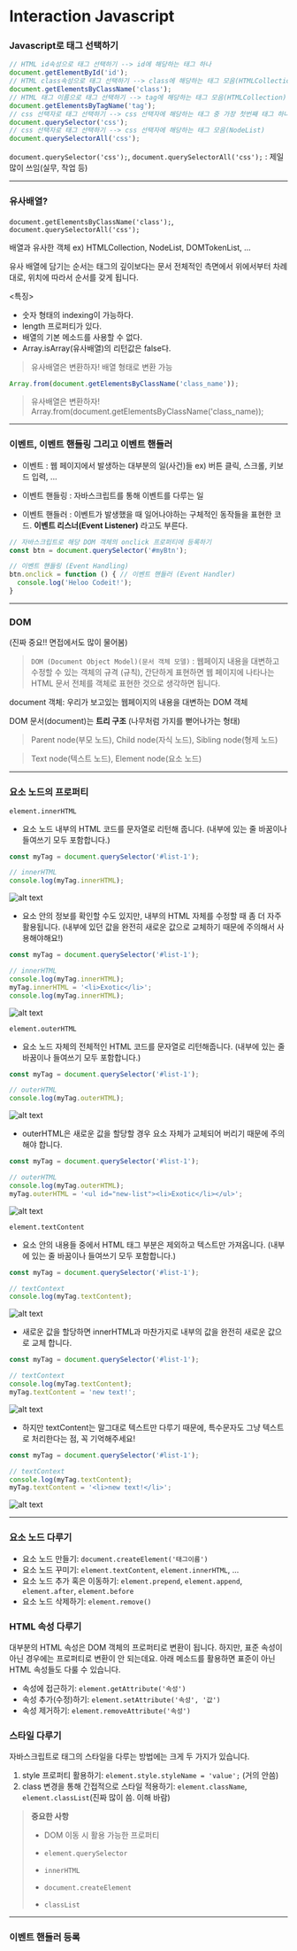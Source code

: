 # Interaction Javascript

### Javascript로 태그 선택하기

```js
// HTML id속성으로 태그 선택하기 --> id에 해당하는 태그 하나
document.getElementById('id');
// HTML class속성으로 태그 선택하기 --> class에 해당하는 태그 모음(HTMLCollection)
document.getElementsByClassName('class');
// HTML 태그 이름으로 태그 선택하기 --> tag에 해당하는 태그 모음(HTMLCollection)
document.getElementsByTagName('tag'); 
// css 선택자로 태그 선택하기 --> css 선택자에 해당하는 태그 중 가장 첫번째 태그 하나
document.querySelector('css');
// css 선택자로 태그 선택하기 --> css 선택자에 해당하는 태그 모음(NodeList)
document.querySelectorAll('css');
```
`document.querySelector('css');`, `document.querySelectorAll('css');` : 제일 많이 쓰임(실무, 작업 등)

---
### 유사배열? 
`document.getElementsByClassName('class');`,  `document.querySelectorAll('css');`

배열과 유사한 객체 ex) HTMLCollection, NodeList, DOMTokenList, ...

유사 배열에 담기는 순서는 태그의 깊이보다는 문서 전체적인 측면에서 위에서부터 차례대로, 위치에 따라서 순서를 갖게 됩니다.

<특징>
- 숫자 형태의 indexing이 가능하다.
- length 프로퍼티가 있다.
- 배열의 기본 메소드를 사용할 수 없다.
- Array.isArray(유사배열)의 리턴값은 false다.

> 유사배열은 변환하자! 배열 형태로 변환 가능
```js
Array.from(document.getElementsByClassName('class_name'));
```

> 유사배열은 변환하자!
Array.from(document.getElementsByClassName('class_name));

---
### 이벤트, 이벤트 핸들링 그리고 이벤트 핸들러
- 이벤트 : 웹 페이지에서 발생하는 대부분의 일(사건)들
  ex) 버튼 클릭, 스크롤, 키보드 입력, ...

- 이벤트 핸들링 : 자바스크립트를 통해 이벤트를 다루는 일

- 이벤트 핸들러 : 이벤트가 발생했을 때 일어나야하는 구체적인 동작들을 표현한 코드. **이벤트 리스너(Event Listener)** 라고도 부른다.
```js
// 자바스크립트로 해당 DOM 객체의 onclick 프로퍼티에 등록하기
const btn = document.querySelector('#myBtn');

// 이벤트 핸들링 (Event Handling)
btn.onclick = function () { // 이벤트 핸들러 (Event Handler)
  console.log('Heloo Codeit!');
}
```
---

### DOM 
(진짜 중요!! 면접에서도 많이 물어봄)

> `DOM (Document Object Model)(문서 객체 모델)` : 웹페이지 내용을 대변하고 수정할 수 있는 객체의 규격 (규칙), 간단하게 표현하면 웹 페이지에 나타나는 HTML 문서 전체를 객체로 표현한 것으로 생각하면 됩니다.

document 객체: 우리가 보고있는 웹페이지의 내용을 대변하는 DOM 객체

DOM 문서(document)는 **트리 구조** (나무처럼 가지를 뻗어나가는 형태)
>Parent node(부모 노드), Child node(자식 노드), Sibling node(형제 노드)

>Text node(텍스트 노드), Element node(요소 노드)

---

### 요소 노드의 프로퍼티
`element.innerHTML`
- 요소 노드 내부의 HTML 코드를 문자열로 리턴해 줍니다. (내부에 있는 줄 바꿈이나 들여쓰기 모두 포함합니다.)
```js
const myTag = document.querySelector('#list-1');

// innerHTML
console.log(myTag.innerHTML);
```
![alt text](/images/image-2.png)

- 요소 안의 정보를 확인할 수도 있지만, 내부의 HTML 자체를 수정할 때 좀 더 자주 활용됩니다. (내부에 있던 값을 완전히 새로운 값으로 교체하기 때문에 주의해서 사용해야해요!)
```js
const myTag = document.querySelector('#list-1');

// innerHTML
console.log(myTag.innerHTML);
myTag.innerHTML = '<li>Exotic</li>';
console.log(myTag.innerHTML);
```
![alt text](/images/image-3.png)

`element.outerHTML`
- 요소 노드 자체의 전체적인 HTML 코드를 문자열로 리턴해줍니다. (내부에 있는 줄 바꿈이나 들여쓰기 모두 포함합니다.)

```js
const myTag = document.querySelector('#list-1');

// outerHTML
console.log(myTag.outerHTML);
```
![alt text](/images/image-4.png)

- outerHTML은 새로운 값을 할당할 경우 요소 자체가 교체되어 버리기 때문에 주의해야 합니다.
```js
const myTag = document.querySelector('#list-1');

// outerHTML
console.log(myTag.outerHTML);
myTag.outerHTML = '<ul id="new-list"><li>Exotic</li></ul>';
```
![alt text](/images/image-5.png)

`element.textContent`
- 요소 안의 내용들 중에서 HTML 태그 부분은 제외하고 텍스트만 가져옵니다. (내부에 있는 줄 바꿈이나 들여쓰기 모두 포함합니다.)
```js
const myTag = document.querySelector('#list-1');

// textContext
console.log(myTag.textContent);
```
![alt text](/images/image-6.png)

- 새로운 값을 할당하면 innerHTML과 마찬가지로 내부의 값을 완전히 새로운 값으로 교체 합니다.
```js
const myTag = document.querySelector('#list-1');

// textContext
console.log(myTag.textContent);
myTag.textContent = 'new text!';
```
![alt text](/images/image-7.png)

- 하지만 textContent는 말그대로 텍스트만 다루기 때문에, 특수문자도 그냥 텍스트로 처리한다는 점, 꼭 기억해주세요!

```js
const myTag = document.querySelector('#list-1');

// textContext
console.log(myTag.textContent);
myTag.textContent = '<li>new text!</li>';
```
![alt text](image-8.png)

---

### 요소 노드 다루기
- 요소 노드 만들기: `document.createElement('태그이름')`
- 요소 노드 꾸미기: `element.textContent`, `element.innerHTML`, ...
- 요소 노드 추가 혹은 이동하기: `element.prepend`, `element.append`, `element.after`, `element.before`
- 요소 노드 삭제하기: `element.remove()`

### HTML 속성 다루기
대부분의 HTML 속성은 DOM 객체의 프로퍼티로 변환이 됩니다.
하지만, 표준 속성이 아닌 경우에는 프로퍼티로 변환이 안 되는데요. 아래 메소드를 활용하면 표준이 아닌 HTML 속성들도 다룰 수 있습니다.

- 속성에 접근하기: `element.getAttribute('속성')`
- 속성 추가(수정)하기: `element.setAttribute('속성', '값')`
- 속성 제거하기: `element.removeAttribute('속성')`

### 스타일 다루기
자바스크립트로 태그의 스타일을 다루는 방법에는 크게 두 가지가 있습니다.

1. style 프로퍼티 활용하기: `element.style.styleName = 'value';`  (거의 안씀)
2. class 변경을 통해 간접적으로 스타일 적용하기: `element.className`, `element.classList`(진짜 많이 씀. 이해 바람)


> **중요한 사항**
>
> - DOM 이동 시 활용 가능한 프로퍼티
>
> - `element.querySelector`
>
> - `innerHTML`
>
> - `document.createElement`
>
> - `classList`

---
### 이벤트 핸들러 등록



